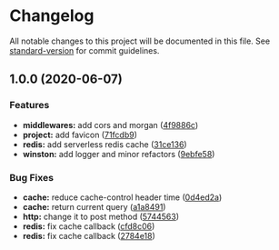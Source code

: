 # Changelog

All notable changes to this project will be documented in this file. See [standard-version](https://github.com/conventional-changelog/standard-version) for commit guidelines.

## 1.0.0 (2020-06-07)


### Features

* **middlewares:** add cors and morgan ([4f9886c](https://github.com/olavoparno/translate-serverless-now/commit/4f9886c4b68eaa6b6812b253f7d6af48fe18613a))
* **project:** add favicon ([71fcdb9](https://github.com/olavoparno/translate-serverless-now/commit/71fcdb931b61bcfc5cd525ad9d51af73ff1ebb53))
* **redis:** add serverless redis cache ([31ce136](https://github.com/olavoparno/translate-serverless-now/commit/31ce1360788cf15848591f1ef651cc2da03fdf23))
* **winston:** add logger and minor refactors ([9ebfe58](https://github.com/olavoparno/translate-serverless-now/commit/9ebfe58e04b4fab19d40ed35d4d2822dc7692681))


### Bug Fixes

* **cache:** reduce cache-control header time ([0d4ed2a](https://github.com/olavoparno/translate-serverless-now/commit/0d4ed2a877e591fa7ffcafa8368af78c909ccb64))
* **cache:** return current query ([a1a8491](https://github.com/olavoparno/translate-serverless-now/commit/a1a849167afc90080c8a3a3fc459ea454bc03682))
* **http:** change it to post method ([5744563](https://github.com/olavoparno/translate-serverless-now/commit/57445630aa825def2f6e12a0b8ae7411b79d1306))
* **redis:** fix cache callback ([cfd8c06](https://github.com/olavoparno/translate-serverless-now/commit/cfd8c0635c84c0c10805408603da9f4b69af87cb))
* **redis:** fix cache callback ([2784e18](https://github.com/olavoparno/translate-serverless-now/commit/2784e187bf4d17287e409ad669ba4fe931509906))
